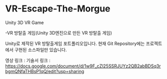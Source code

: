 # VR-Escape-The-Morgue
Unity 3D VR Game

-VR 방탈출 게임(Unity 3D엔진으로 만든 VR 방탈출 게임)

Unity로 제작된 VR 방탈출게임 포트폴리오입니다. 현재 Git Repository에는 프로젝트에서 구현된 소스파일만 있습니다.

영상 링크 : 
기술서 링크 : https://docs.google.com/document/d/1w9F_cZl25SSRJUYz2QB2abBDSq3rbgmQNfaTHBsP1qQ/edit?usp=sharing
